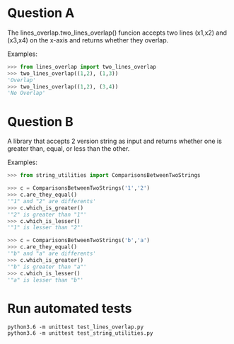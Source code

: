 # Question A
The lines_overlap.two_lines_overlap() funcion accepts two lines (x1,x2) and (x3,x4) on the x-axis and returns whether they overlap.

Examples:
```python
>>> from lines_overlap import two_lines_overlap
>>> two_lines_overlap((1,2), (1,3))
'Overlap'
>>> two_lines_overlap((1,2), (3,4))
'No Overlap'
```

# Question B
A library that accepts 2 version string as input and returns whether one is greater than, equal, or less than the other. 

Examples:
```python
>>> from string_utilities import ComparisonsBetweenTwoStrings

>>> c = ComparisonsBetweenTwoStrings('1','2')
>>> c.are_they_equal()
'"1" and "2" are differents'
>>> c.which_is_greater()
'"2" is greater than "1"'
>>> c.which_is_lesser()
'"1" is lesser than "2"'

>>> c = ComparisonsBetweenTwoStrings('b','a')
>>> c.are_they_equal()
'"b" and "a" are differents'
>>> c.which_is_greater()
'"b" is greater than "a"'
>>> c.which_is_lesser()
'"a" is lesser than "b"'
```

# Run automated tests
```
python3.6 -m unittest test_lines_overlap.py
python3.6 -m unittest test_string_utilities.py
```
